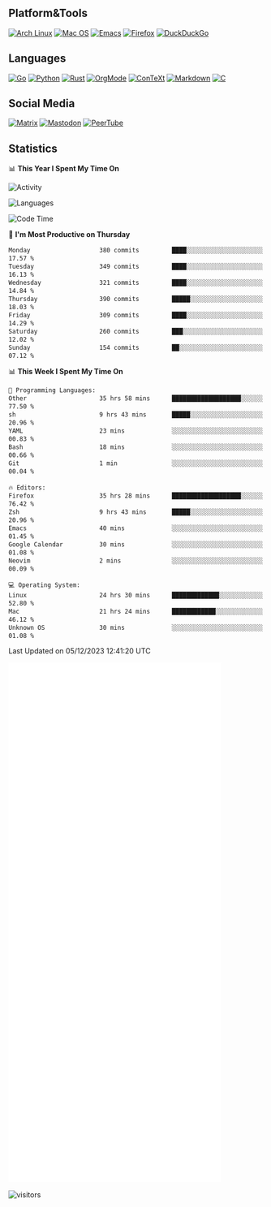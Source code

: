 ## Platform&Tools

[![Arch Linux](https://img.shields.io/badge/ArchLinux-1793D1?logo=arch-linux&logoColor=fff&style=flat-square)](https://archlinux.org/)
[![Mac OS](https://img.shields.io/badge/MacOS-000000?style=flat-square&logo=macos&logoColor=F0F0F0)](https://www.apple.com/macos/)
[![Emacs](https://img.shields.io/badge/Emacs-%237F5AB6.svg?&style=flat-square&logo=gnu-emacs&logoColor=white)](https://www.gnu.org/software/emacs/)
[![Firefox](https://img.shields.io/badge/Firefox-FF7139?style=flat-square&logo=Firefox-Browser&logoColor=white)](https://firefox.com/)
[![DuckDuckGo](https://img.shields.io/badge/DuckDuckGo-DE5833?style=flat-square&logo=DuckDuckGo&logoColor=white)](https://duckduckgo.com/)

## Languages

[![Go](https://img.shields.io/badge/Golang-%2300ADD8.svg?style=flat-square&logo=go&logoColor=white)](https://golang.org/)
[![Python](https://img.shields.io/badge/Python-3670A0?style=flat-square&logo=python&logoColor=ffdd54)](https://www.python.org/)
[![Rust](https://img.shields.io/badge/Rust-%23000000.svg?style=flat-square&logo=rust&logoColor=white)](https://www.rust-lang.org/)
[![OrgMode](https://img.shields.io/badge/OrgMode-%23000000.svg?style=flat-square&logo=org&logoColor=white)](https://orgmode.org/)
[![ConTeXt](https://img.shields.io/badge/ConTeXt-%23008080.svg?style=flat-square&logo=latex&logoColor=white)](https://contextgarden.net/)
[![Markdown](https://img.shields.io/badge/MarkDown-%23000000.svg?style=flat-square&logo=markdown&logoColor=white)](https://daringfireball.net/projects/markdown/)
[![C](https://img.shields.io/badge/C-%2300599C.svg?style=flat-square&logo=c&logoColor=white)](https://www.iso.org/standard/74528.html)

## Social Media
<!--[![Telegram](https://img.shields.io/badge/SteamedFish-2CA5E0?style=social&logo=telegram&logoColor=white)](https://t.me/SteamedFish)-->

[![Matrix](https://img.shields.io/badge/SteamedFish-2CA5E0?style=social&logo=matrix&logoColor=black)](https://matrix.to/#/@i:steamedfish.org)
[![Mastodon](https://img.shields.io/mastodon/follow/109596467238113271?domain=https%3A%2F%2Fmastodon.steamedfish.org%2F&style=social)](https://steamedfish.org/@SteamedFish)
[![PeerTube](https://img.shields.io/badge/PeerTube-23000000.svg?logo=peertube&style=social)](https://peertube.steamedfish.org/)

## Statistics


📊 **This Year I Spent My Time On** 

![Activity](https://wakatime.com/share/@SteamedFish/7529f30a-f1b7-40a4-8d09-e6d855cb7a13.png)

![Languages](https://wakatime.com/share/@SteamedFish/1c5e5366-0e9e-40d8-ac85-d630f61b69c6.svg)

<!--START_SECTION:waka-->
![Code Time](http://img.shields.io/badge/Code%20Time-3%2C214%20hrs%2023%20mins-blue)

📅 **I'm Most Productive on Thursday** 

```text
Monday                   380 commits         ████░░░░░░░░░░░░░░░░░░░░░   17.57 % 
Tuesday                  349 commits         ████░░░░░░░░░░░░░░░░░░░░░   16.13 % 
Wednesday                321 commits         ████░░░░░░░░░░░░░░░░░░░░░   14.84 % 
Thursday                 390 commits         █████░░░░░░░░░░░░░░░░░░░░   18.03 % 
Friday                   309 commits         ████░░░░░░░░░░░░░░░░░░░░░   14.29 % 
Saturday                 260 commits         ███░░░░░░░░░░░░░░░░░░░░░░   12.02 % 
Sunday                   154 commits         ██░░░░░░░░░░░░░░░░░░░░░░░   07.12 % 
```


📊 **This Week I Spent My Time On** 

```text
💬 Programming Languages: 
Other                    35 hrs 58 mins      ███████████████████░░░░░░   77.50 % 
sh                       9 hrs 43 mins       █████░░░░░░░░░░░░░░░░░░░░   20.96 % 
YAML                     23 mins             ░░░░░░░░░░░░░░░░░░░░░░░░░   00.83 % 
Bash                     18 mins             ░░░░░░░░░░░░░░░░░░░░░░░░░   00.66 % 
Git                      1 min               ░░░░░░░░░░░░░░░░░░░░░░░░░   00.04 % 

🔥 Editors: 
Firefox                  35 hrs 28 mins      ███████████████████░░░░░░   76.42 % 
Zsh                      9 hrs 43 mins       █████░░░░░░░░░░░░░░░░░░░░   20.96 % 
Emacs                    40 mins             ░░░░░░░░░░░░░░░░░░░░░░░░░   01.45 % 
Google Calendar          30 mins             ░░░░░░░░░░░░░░░░░░░░░░░░░   01.08 % 
Neovim                   2 mins              ░░░░░░░░░░░░░░░░░░░░░░░░░   00.09 % 

💻 Operating System: 
Linux                    24 hrs 30 mins      █████████████░░░░░░░░░░░░   52.80 % 
Mac                      21 hrs 24 mins      ████████████░░░░░░░░░░░░░   46.12 % 
Unknown OS               30 mins             ░░░░░░░░░░░░░░░░░░░░░░░░░   01.08 % 
```


 Last Updated on 05/12/2023 12:41:20 UTC
<!--END_SECTION:waka-->


![Metrics](https://github.com/SteamedFish/SteamedFish/blob/master/github-metrics.svg)


![visitors](https://visitor-badge.laobi.icu/badge?page_id=SteamedFish.SteamedFish)
